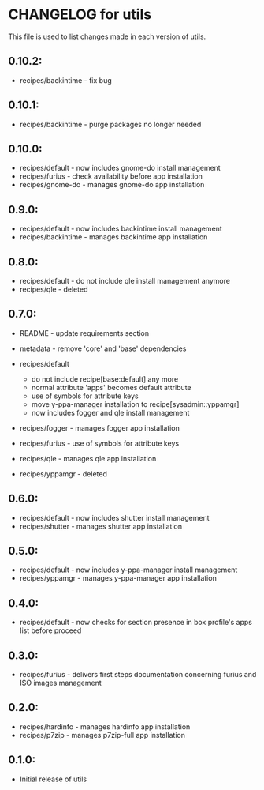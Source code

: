 # CHANGELOG for utils

This file is used to list changes made in each version of utils.

## 0.10.2:

* recipes/backintime - fix bug

## 0.10.1:

* recipes/backintime - purge packages no longer needed

## 0.10.0:

* recipes/default  - now includes gnome-do install management
* recipes/furius   - check availability before app installation
* recipes/gnome-do - manages gnome-do app installation

## 0.9.0:

* recipes/default    - now includes backintime install management
* recipes/backintime - manages backintime app installation

## 0.8.0:

* recipes/default - do not include qle install management anymore
* recipes/qle     - deleted

## 0.7.0:

* README   - update requirements section
* metadata - remove 'core' and 'base' dependencies

* recipes/default

  - do not include recipe[base:default] any more
  - normal attribute 'apps' becomes default attribute
  - use of symbols for attribute keys
  - move y-ppa-manager installation to recipe[sysadmin::yppamgr]
  - now includes fogger and qle install management

* recipes/fogger  - manages fogger app installation
* recipes/furius  - use of symbols for attribute keys
* recipes/qle     - manages qle app installation
* recipes/yppamgr - deleted

## 0.6.0:

* recipes/default   - now includes shutter install management
* recipes/shutter   - manages shutter app installation

## 0.5.0:

* recipes/default - now includes y-ppa-manager install management
* recipes/yppamgr - manages y-ppa-manager app installation

## 0.4.0:

* recipes/default - now checks for section presence in box profile's apps list before proceed

## 0.3.0:

* recipes/furius - delivers first steps documentation concerning furius and ISO images management

## 0.2.0:

* recipes/hardinfo - manages hardinfo app installation
* recipes/p7zip    - manages p7zip-full app installation

## 0.1.0:

* Initial release of utils

